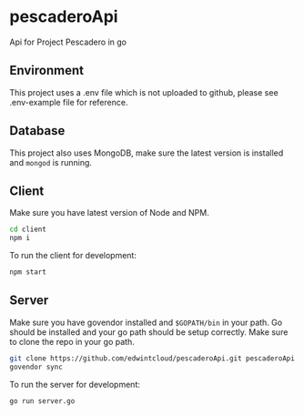 # pescaderoApi
Api for Project Pescadero in go

## Environment
This project uses a .env file which is not uploaded to github, please see .env-example file for reference.

## Database
This project also uses MongoDB, make sure the latest version is installed and `mongod` is running.

## Client
Make sure you have latest version of Node and NPM.
```sh
cd client
npm i
```
To run the client for development:
```sh
npm start
```

## Server
Make sure you have govendor installed and `$GOPATH/bin` in your path. Go should be installed and your go path should be setup correctly. Make sure to clone the repo in your go path.
```sh
git clone https://github.com/edwintcloud/pescaderoApi.git pescaderoApi
govendor sync
```
To run the server for development:
```sh
go run server.go
```